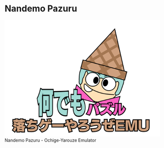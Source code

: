 # Nandemo Pazuru
<img src="https://raw.githubusercontent.com/TRRESTGHGYTCFTGBCXSZD/NandemoPuzzle/main/logo.png">
Nandemo Pazuru - Ochige-Yarouze Emulator
